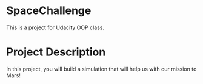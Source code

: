 # SpaceChallenge
This is a project for Udacity OOP class.

# Project Description
In this project, you will build a simulation that will help us with our mission to Mars!


